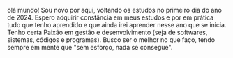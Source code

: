 olá mundo!
Sou novo por aqui, voltando os estudos no primeiro dia do ano de 2024. Espero adquirir constância em meus estudos e por em prática tudo que tenho aprendido e que ainda irei aprender nesse ano que se inicia.
Tenho certa Paixão em gestão e desenvolvimento (seja de softwares, sistemas, códigos e programas). Busco ser o melhor no que faço, tendo sempre em mente que "sem esforço, nada se consegue".

